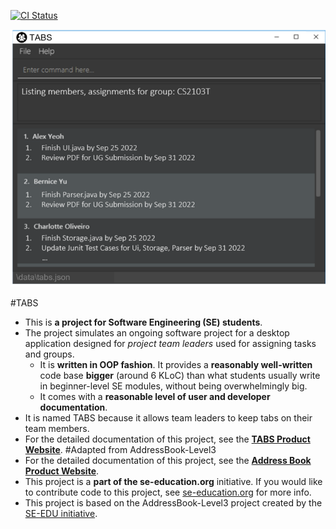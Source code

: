 [![CI Status](https://github.com/se-edu/addressbook-level3/workflows/Java%20CI/badge.svg)](https://github.com/se-edu/addressbook-level3/actions)

![Ui](docs/images/Ui.png)

#TABS
* This is **a project for Software Engineering (SE) students**.<br>
* The project simulates an ongoing software project for a desktop application designed for *project team leaders* used for assigning tasks and groups.
  * It is **written in OOP fashion**. It provides a **reasonably well-written** code base **bigger** (around 6 KLoC) than what students usually write in beginner-level SE modules, without being overwhelmingly big.
  * It comes with a **reasonable level of user and developer documentation**.
* It is named TABS because it allows team leaders to keep tabs on their team members.
* For the detailed documentation of this project, see the **[TABS Product Website](https://ay2223s1-cs2103t-w10-1.github.io/tp/)**.
#Adapted from AddressBook-Level3
* For the detailed documentation of this project, see the **[Address Book Product Website](https://se-education.org/addressbook-level3)**.
* This project is a **part of the se-education.org** initiative. If you would like to contribute code to this project, see [se-education.org](https://se-education.org#https://se-education.org/#contributing) for more info.
* This project is based on the AddressBook-Level3 project created by the [SE-EDU initiative](https://se-education.org).

